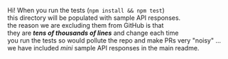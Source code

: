 Hi!
When you run the tests (`npm install && npm test`)  
this directory will be populated with sample API responses.  
the reason we are excluding them from GitHub is that  
they are ***tens of thousands of lines*** and change each time  
you run the tests so would pollute the repo and make PRs very "noisy" ...  
we have included *mini* sample API responses in the main readme.  
